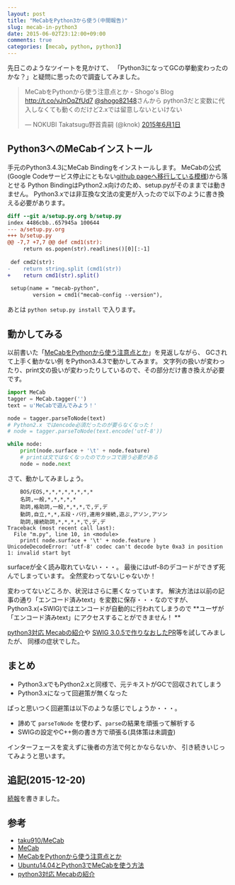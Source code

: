 ```yaml
---
layout: post
title: "MeCabをPython3から使う(中間報告)"
slug: mecab-in-python3
date: 2015-06-02T23:12:00+09:00
comments: true
categories: [mecab, python, python3]
---
```


先日このようなツイートを見かけて、
「Python3になってGCの挙動変わったのかな？」と疑問に思ったので調査してみました。

<blockquote class="twitter-tweet" data-lang="ja"><p lang="ja" dir="ltr">MeCabをPythonから使う注意点とか - Shogo&#39;s Blog <a href="http://t.co/vJnOqZfUd7">http://t.co/vJnOqZfUd7</a> <a href="https://twitter.com/shogo82148?ref_src=twsrc%5Etfw">@shogo82148</a>さんから python3だと変数に代入しなくても動くのだけど2.xでは留意しないといけない</p>&mdash; NOKUBI Takatsugu野首貴嗣 (@knok) <a href="https://twitter.com/knok/status/605197292086263808?ref_src=twsrc%5Etfw">2015年6月1日</a></blockquote>
<script async src="https://platform.twitter.com/widgets.js" charset="utf-8"></script>


<!-- More -->

## Python3へのMeCabインストール

手元のPython3.4.3にMeCab Bindingをインストールします。
MeCabの公式(Google Codeサービス停止にともない[github pageへ移行している模様](https://taku910.github.io/mecab/))から落とせる
Python BindingはPython2.x向けのため、setup.pyがそのままでは動きません。
Python3.xでは非互換な文法の変更が入ったので以下のように書き換える必要があります。

``` diff
diff --git a/setup.py.org b/setup.py
index 4486cbb..657945a 100644
--- a/setup.py.org
+++ b/setup.py
@@ -7,7 +7,7 @@ def cmd1(str):
     return os.popen(str).readlines()[0][:-1]
 
 def cmd2(str):
-    return string.split (cmd1(str))
+    return cmd1(str).split()
 
 setup(name = "mecab-python",
        version = cmd1("mecab-config --version"),
```

あとは `python setup.py install` で入ります。

## 動かしてみる

以前書いた「[MeCabをPythonから使う注意点とか](http://shogo82148.github.io/blog/2012/12/15/mecab-python/)」を見返しながら、
GCされて上手く動かない例 をPython3.4.3で動かしてみます。
文字列の扱いが変わったり、print文の扱いが変わったりしているので、その部分だけ書き換えが必要です。

``` python
import MeCab
tagger = MeCab.tagger('')
text = u'MeCabで遊んでみよう！'

node = tagger.parseToNode(text)
# Python2.x ではencode必須だったのが要らなくなった！
# node = tagger.parseToNode(text.encode('utf-8'))

while node:
    print(node.surface + '\t' + node.feature)
	# printは文ではなくなったのでカッコで囲う必要がある
	node = node.next
```

さて、動かしてみましょう。

``` plain
    BOS/EOS,*,*,*,*,*,*,*,*
    名詞,一般,*,*,*,*,*
    助詞,格助詞,一般,*,*,*,で,デ,デ
    動詞,自立,*,*,五段・バ行,連用タ接続,遊ぶ,アソン,アソン
    助詞,接続助詞,*,*,*,*,で,デ,デ
Traceback (most recent call last):
  File "m.py", line 10, in <module>
    print( node.surface + '\t' + node.feature )
UnicodeDecodeError: 'utf-8' codec can't decode byte 0xa3 in position 1: invalid start byt
```

surfaceが全く読み取れていない・・・。
最後にはutf-8のデコードができず死んでしまっています。
全然変わってないじゃないか！

変わってないどころか、状況はさらに悪くなっています。
解決方法は以前の記事の通り「エンコード済みtext」を変数に保存・・・なのですが、
Python3.x(+SWIG)ではエンコードが自動的に行われてしまうので **ユーザが「エンコード済みtext」にアクセスすることができません！ **

[python3対応 Mecabの紹介](http://samurait.hatenablog.com/entry/Mecab-python3)や
[SWIG 3.0.5で作りなおしたPR](https://github.com/taku910/mecab/pull/16)等を試してみましたが、
同様の症状でした。

## まとめ

- Python3.xでもPython2.xと同様で、元テキストがGCで回収されてしまう
- Python3.xになって回避策が無くなった

ぱっと思いつく回避策は以下のような感じでしょうか・・・。

- 諦めて `parseToNode` を使わず、`parse`の結果を頑張って解析する
- SWIGの設定やC++側の書き方で頑張る(具体策は未調査)

インターフェースを変えずに後者の方法で何とかならないか、
引き続きいじってみようと思います。

## 追記(2015-12-20)

[続報](http://shogo82148.github.io/blog/2015/12/20/mecab-in-python3-final/)を書きました。

## 参考

- [taku910/MeCab](https://github.com/taku910/mecab)
- [MeCab](https://taku910.github.io/mecab/)
- [MeCabをPythonから使う注意点とか](http://shogo82148.github.io/blog/2012/12/15/mecab-python/)
- [Ubuntu14.04とPython3でMeCabを使う方法](http://www.trifields.jp/how-to-use-mecab-in-ubuntu-14-04-and-python-3-1196)
- [python3対応 Mecabの紹介](http://samurait.hatenablog.com/entry/Mecab-python3)
